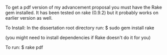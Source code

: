 To get a pdf version of my advancement proposal you must have the Rake gem installed. It has been tested on rake (0.9.2) but it probably works on earlier version as well.

To Install:
In the dissertation root directory run:
$ sudo gem install rake

(you might need to install dependencies if Rake doesn't do it for you)

To run:
$ rake pdf
